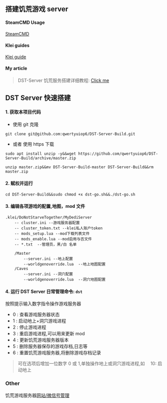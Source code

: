 ## 搭建饥荒游戏 server

#### SteamCMD Usage

[SteamCMD](https://developer.valvesoftware.com/wiki/SteamCMD)

#### Klei guides

[Klei guide](http://dont-starve-game.wikia.com/wiki/Guides/Don%E2%80%99t_Starve_Together_Dedicated_Servers)

#### My article

> DST-Server 饥荒服务搭建详细教程:
> [Click me](https://blog.wtfk.fun/2017/11/02/my-first-article/)

## DST Server 快速搭建

#### 1. 获取本项目代码

- 使用 git 克隆

```shell
git clone git@github.com:qwertyuiop6/DST-Server-Build.git
```

- 或者 使用 https 下载

```shell
sudo apt install unzip -y&&wget https://github.com/qwertyuiop6/DST-Server-Build/archive/master.zip

unzip master.zip&&mv DST-Server-Build-master DST-Server-Build&&rm master.zip
```

#### 2. 赋权并运行

```shell
cd DST-Server-Build&&sudo chmod +x dst-go.sh&&./dst-go.sh
```

#### 3. 编辑各项游戏的配置,地图，mod 文件

```
.klei/DoNotStarveTogether/MyDediServer
    -- cluster.ini --游戏服务器配置
    -- cluster_token.txt --klei私人账户token
    -- mods_setup.lua --mod下载列表文件
    -- mods_enable.lua --mod启用与否文件
    -- *.txt  --管理员，黑/白 名单

    /Master
        --server.ini --地上配置
        --worldgenoverride.lua  --地上地图配置
    /Caves
        --server.ini --洞穴配置
        --worldgenoverride.lua  --洞穴地图配置
```

#### 4. 运行 DST Server 日常管理命令: `dst`

按照提示输入数字指令操作游戏服务器

- 0 : 查看游戏服务器状态
- 1 : 启动地上+洞穴游戏进程
- 2 : 停止游戏进程
- 3 : 重启游戏进程,可以用来更新 mod
- 4 : 更新饥荒游戏服务器版本
- 5 : 删除服务器保存的游戏存档,日志等
- 6 : 重置饥荒游戏服务器,将删除游戏存档记录

> 可在选项后增加一位数字 0 或 1,单独操作地上或洞穴游戏进程,如　 10: 启动地上

### Other

饥荒游戏服务器[网站/微信号管理](https://github.com/qwertyuiop6/wx-dst-admin)
